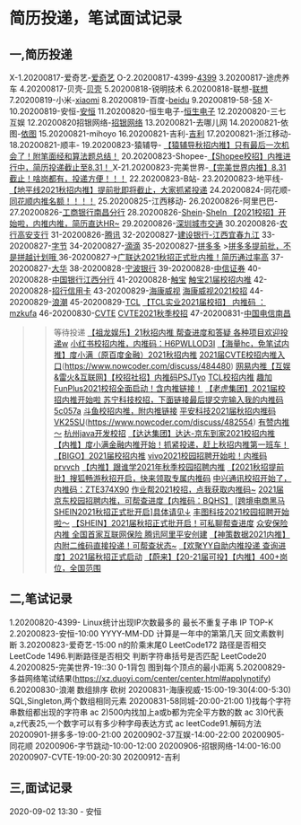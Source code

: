 # 简历投递，笔试面试记录

## 一,简历投递
 X-1.20200817-爱奇艺-[爱奇艺](http://zhaopin.iqiyi.com/campus.html#/my-recruit?recruitmenId=88)
 O-2.20200817-4399-[4399](https://hr.4399om.com/?r=userCenter/index)
 3.20200817-途虎养车
 4.20200817-贝壳-[贝壳](http://campus.ke.com/Portal/Apply/Index)
 5.20200818-锐明技术
 6.20200818-联想-[联想](https://talent.lenovo.com.cn/resume/myapply)
 7.20200819-小米-[xiaomi](https://app.mokahr.com/m/candidate/applications/deliver-query/xiaomi/)
 8.20200819-百度-[beidu](https://talent.baidu.com/external/baidu/campus.html#/individualCenter)
 9.20200819-58-[58](http://campus.58.com/Portal/Apply/Index)
 X-10.20200819-安恒-[安恒](https://campus.dbappsecurity.com.cn/campus_apply/dbappsecurity/7835#/candidateHome/applications)
 11.20200820-恒生电子-[恒生电子](http://campus.hundsun.com/Portal/Apply/Index)
 12.20200820-三七互娱[](https://zhaopin.37.com/index.php?m=Home&c=user&a=index)
 12.20200820招银网络-[招银网络](https://cmbntjob.cmbchina.com/pages/mycenter/default.html)
 13.20200821-去哪儿网
 14.20200821-依图-[依图](https://app.mokahr.com/m/candidate/applications/deliver-query/yitu-inc)
 15.20200821-mihoyo
 16.20200821-吉利-[吉利](https://campus.geely.com/home/userCenter/toUserCenter/2)
 17.20200821-浙江移动-[](http://i.51job.com/userset/my_apply.php?type=xy&lang=c)
 18.20200821-顺丰-[](http://campus.sf-express.com/#/personalCenter)
 19.20200823-猿辅导-[](https://app.mokahr.com/m/candidate/applications/deliver-query/fenbi) [【猿辅导秋招内推】只有最后一次机会了！附笔面经和算法题总结！](https://www.nowcoder.com/discuss/445102)
 20.20200823-Shopee-[]()[【Shopee校招】内推进行中，简历投递截止至8.31！ ](https://www.nowcoder.com/discuss/461892)
 X-21.20200823-完美世界-[]()[【完美世界内推】8.31截止！啥岗都有，投递方便！！！](https://www.nowcoder.com/discuss/473209)
 22.20200823-B站-[]()[]()
 23.20200823-地平线-[](http://horizon.hotjob.cn/wt/Horizon/web/index/applyPositionN310!listApplyPosition?brandCode=1&operational=ee2a6b405f7e21a4cd834daf0c3e100dd178846c01bb29cd075f99f7f539da9f845058b98226c1dc4ee85ee898d155bb42d55395d06889919dfd7960ff723ecf0256923700d40c4d9094c7d138455107c9d5de96a897236ec1e32b049ab580b7)
        [【地平线2021秋招内推】提前批即将截止，大家抓紧投递](https://www.nowcoder.com/discuss/476218)
 24.20200824-同花顺-[](http://talent.10jqka.com.cn/default/usercenter/index/) [同花顺内推名额！！！！](https://www.nowcoder.com/discuss/486796)
 25.20200825-江西移动-[](https://xiaoyuan.zhaopin.com/resume/delivery)
 26.20200826-阿里巴巴-[](https://campus.alibaba.com/myJobApply.htm)
 27.20200826-[工商银行南昌分行](https://job.icbc.com.cn/pc/index.html#/main/personal/delivery)
 28.20200826-[Shein]()-[SheIn 【2021校招】开始啦，内推内推，简历直达HR~](https://www.nowcoder.com/discuss/456845)
 29.20200826-[深圳城市交通](https://sutpc.zhiye.com/Portal/Apply/Index) []()
 30.20200826-[农行高安支行](https://career.abchina.com/build/index.html#/MySubmit)
 31-20200826-[腾讯](https://join.qq.com/submit.php)
 32-20200827-[建设银行-江西宜春九江](http://job.ccb.com/cn/job/mycenter/index.html)
 33-20200827-[字节](https://job.bytedance.com/campus/position/application?referral_code=GQCEQ3W)
 34-20200827-[滴滴](https://app.mokahr.com/campus_apply/didiglobal/6223?recommendCode=rcfNht#/candidateHome/applications)
 35-20200827-[拼多多](https://careers.pinduoduo.com/campus/personal-center) >[拼多多提前批，不是拼越计划哦 ](https://www.nowcoder.com/discuss/478747)
 36-20200827-[](mokahr)>[广联达2021秋招正式批内推！简历通过率高](https://www.nowcoder.com/discuss/474053)
 37-20200827-[大华](https://dahua.zhiye.com/Portal/Apply/Index)
 38-20200828-[宁波银行](https://zhaopin.nbcb.com.cn/recruit/resume/resumeCenter.jsp)
 39-20200828-[中信证券](https://careers.citics.com/apply/)
 40-20200828-[中国银行江西分行](https://applyjob.chinahr.com/apply/job/wish?jobId=5f29439aa055bd036b706357&projectId=5f1502454f54a5059f694f14)
 41-20200828-[触宝](https://app.mokahr.com/recommendation-apply/cootek) [触宝21届校招内推](https://www.nowcoder.com/discuss/475365?from=21tpqcb)
 42-20200828-[招行信用卡](https://zhaopin.ccc.cmbchina.com/applicant/index.html#/applicationHistory)
 43-20200829-[海康威视](https://campushr.hikvision.com/myDelivery.html) [海康威视2021校招](https://www.nowcoder.com/discuss/492811)
 44-20200829-[浪潮](https://inspur.hcmcloud.cn/recruit#/progress)
 45-20200829-[TCL](https://sc.hotjob.cn/wt/TCL/web/index/applyPositionN300!listApplyPosition?brandCode=1&operational=117a7a84f9433b2b14d231d4c94ef37e93b04d3e63e9bc922acb58e7f9360b7fb1eb646679187492ba758fd656599a563bc3c6cb3f71c1a74fc4b1fed98565f00bbca3e7062ba105bec5abe3886258590c11f512741441b7)
                [【TCL实业2021届校招】 内推码 ：mzkufa](https://www.nowcoder.com/discuss/492550)
 46-20200830-[CVTE](https://careers.cvte.com/zone/resume/applications) [CVTE2021秋季校招](https://www.nowcoder.com/discuss/493086)
 47-20200831-[中国电信南昌](http://i.51job.com/userset/my_apply.php?type=xy&lang=c)
>>等待投递
>[【祖龙娱乐】21秋招内推 帮查进度和答疑 各种项目欢迎投递w](https://www.nowcoder.com/discuss/466631)
>[小红书校招内推，内推码：H6PWLLOD3I](https://www.nowcoder.com/discuss/482009)
>[【海量hc，免笔试内推】度小满（原百度金融）2021秋招内推](https://www.nowcoder.com/discuss/483921)
 [2021届CVTE校招内推入口](https://www.nowcoder.com/discuss/479289)(https://www.nowcoder.com/discuss/484480)
 [网易内推【互娱&雷火&互联网】【校招社招】内推码PSJTyo](https://www.nowcoder.com/discuss/446261)
 [TCL校招内推](https://www.nowcoder.com/discuss/476238)
>[趣加FunPlus2021校招全面启动！含内推链接！](https://www.nowcoder.com/discuss/480367)
>[【老虎集团】2021届校招内推开始啦 ](https://www.nowcoder.com/discuss/472472)
>[苏宁科技校招，下面链接最后提交完输入我的内推码5c057a](https://www.nowcoder.com/discuss/469964)
>[斗鱼校招内推，附内推链接](https://www.nowcoder.com/discuss/459536)
>[平安科技2021届秋招内推码VK25SU](https://www.nowcoder.com/discuss/482702)(https://www.nowcoder.com/discuss/482554)
>[有赞内推～](https://www.nowcoder.com/discuss/478048)
>[杭州java开发校招](https://www.nowcoder.com/discuss/484714)
>[【达达集团】达达-京东到家2021校招内推](https://www.nowcoder.com/discuss/484688)
>[【内推】度小满金融内推开始！抓紧投递，赶上秋招内推第一班车！](https://www.nowcoder.com/discuss/484521)
>[【BIGO】2021届校招内推](https://www.nowcoder.com/discuss/484395)
>[vivo2021校园招聘开始啦！内推码prvvch](https://www.nowcoder.com/discuss/485251)
>[【内推】跟谁学2021年秋季校园招聘内推](https://www.nowcoder.com/discuss/459468)
>[【2021秋招提前批】搜狐畅游秋招开启，快来领取专属内推码](https://www.nowcoder.com/discuss/458556)
>[中兴通讯校招开始了，内推码：ZTE374X90](https://www.nowcoder.com/discuss/485253)
>[作业帮2021校招，点我获取内推码~](https://www.nowcoder.com/discuss/477290)
>[2021届京东校园招聘内推，可帮查进度【内推码：BQHS】](https://www.nowcoder.com/discuss/484903)
>[[跨境电商黑马SHEIN2021秋招正式批开启]具体请见↓](https://www.nowcoder.com/discuss/484890)
>[丰图科技2021校园招聘开始啦～](https://www.nowcoder.com/discuss/484886)
>[【SHEIN】2021届秋招正式批开启！可私聊帮查进度](https://www.nowcoder.com/discuss/484859)
>[众安保险 内推 全国首家互联网保险 腾讯阿里平安创建](https://www.nowcoder.com/discuss/476692)
>[【神策数据2021内推】内附二维码直接投递！可帮查状态~](https://www.nowcoder.com/discuss/472969)
>[【欢聚YY自助内推投递 查询进度】2021届秋招正式启动](https://www.nowcoder.com/discuss/459801)
>[【蔚来】【20-21届可投】【内推】400+岗位，全国范围 ](https://www.nowcoder.com/discuss/464721)

## 二,笔试记录
1.20200820-4399-
    Linux统计出现IP次数最多的
    最长不重复子串
    IP TOP-K
2.20200823-安恒-10:00
    YYYY-MM-DD 计算是一年中的第第几天
    回文素数判断
3.20200823-爱奇艺-15:00
    n的阶乘末尾0 LeetCode172
    路径是否相交 LeetCode 1496.判断路径是否相交
    判断字符串括号是否匹配 LeetCode20
4.20200825-完美世界-19::30
    0-1背包
    图到每个顶点的最小距离
5.20200829-多益网络笔试结果(https://xz.duoyi.com/center/center.html#applynotify)
6.20200830-浪潮
    数组排序
    砍树
20200831-海康视威-15:00-19:30(4:00-5:30)
    SQL,Singleton,两个数组相同元素
20200831-58同城-20:00-21:00
    1)找每个字符串数组都出现的字符串 ac
    2)500内找加上a或b都为完全平方数的数 ac
    3)0代表a,z代表25,一个数字可以有多少种字母表达方式 ac leetCode91.解码方法
20200901-拼多多-19:00-21:00
20200902-37互娱-14:00-22:00
20200905-同花顺
20200906-字节跳动-10:00-12:00
20200906-招银网络-14:00-16:00
20200907-CVTE-19:00-20:30
20200912-吉利
## 三,面试记录
2020-09-02 13:30 - 安恒 [](https://www.dbappsecurity.com.cn/)